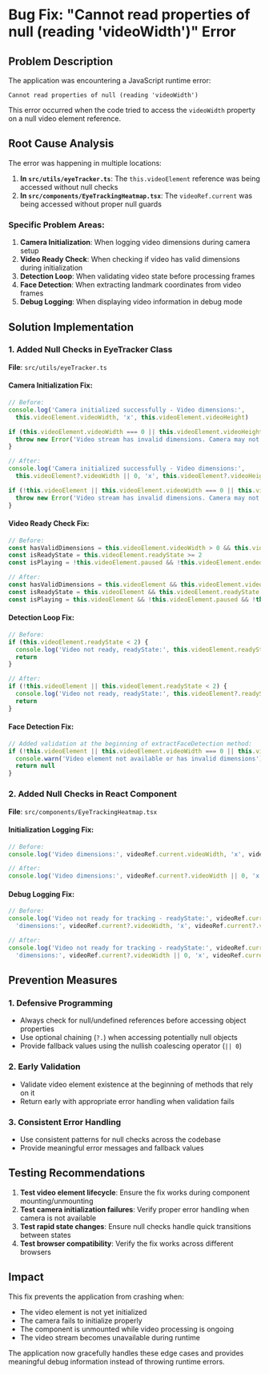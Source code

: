 # Bug Fix: "Cannot read properties of null (reading 'videoWidth')" Error

## Problem Description

The application was encountering a JavaScript runtime error:
```
Cannot read properties of null (reading 'videoWidth')
```

This error occurred when the code tried to access the `videoWidth` property on a null video element reference.

## Root Cause Analysis

The error was happening in multiple locations:

1. **In `src/utils/eyeTracker.ts`**: The `this.videoElement` reference was being accessed without null checks
2. **In `src/components/EyeTrackingHeatmap.tsx`**: The `videoRef.current` was being accessed without proper null guards

### Specific Problem Areas:

1. **Camera Initialization**: When logging video dimensions during camera setup
2. **Video Ready Check**: When checking if video has valid dimensions during initialization
3. **Detection Loop**: When validating video state before processing frames
4. **Face Detection**: When extracting landmark coordinates from video frames
5. **Debug Logging**: When displaying video information in debug mode

## Solution Implementation

### 1. Added Null Checks in EyeTracker Class

**File**: `src/utils/eyeTracker.ts`

#### Camera Initialization Fix:
```typescript
// Before:
console.log('Camera initialized successfully - Video dimensions:', 
  this.videoElement.videoWidth, 'x', this.videoElement.videoHeight)

if (this.videoElement.videoWidth === 0 || this.videoElement.videoHeight === 0) {
  throw new Error('Video stream has invalid dimensions. Camera may not be working properly.')
}

// After:
console.log('Camera initialized successfully - Video dimensions:', 
  this.videoElement?.videoWidth || 0, 'x', this.videoElement?.videoHeight || 0)

if (!this.videoElement || this.videoElement.videoWidth === 0 || this.videoElement.videoHeight === 0) {
  throw new Error('Video stream has invalid dimensions. Camera may not be working properly.')
}
```

#### Video Ready Check Fix:
```typescript
// Before:
const hasValidDimensions = this.videoElement.videoWidth > 0 && this.videoElement.videoHeight > 0
const isReadyState = this.videoElement.readyState >= 2
const isPlaying = !this.videoElement.paused && !this.videoElement.ended

// After:
const hasValidDimensions = this.videoElement && this.videoElement.videoWidth > 0 && this.videoElement.videoHeight > 0
const isReadyState = this.videoElement && this.videoElement.readyState >= 2
const isPlaying = this.videoElement && !this.videoElement.paused && !this.videoElement.ended
```

#### Detection Loop Fix:
```typescript
// Before:
if (this.videoElement.readyState < 2) {
  console.log('Video not ready, readyState:', this.videoElement.readyState)
  return
}

// After:
if (!this.videoElement || this.videoElement.readyState < 2) {
  console.log('Video not ready, readyState:', this.videoElement?.readyState || 'N/A')
  return
}
```

#### Face Detection Fix:
```typescript
// Added validation at the beginning of extractFaceDetection method:
if (!this.videoElement || this.videoElement.videoWidth === 0 || this.videoElement.videoHeight === 0) {
  console.warn('Video element not available or has invalid dimensions')
  return null
}
```

### 2. Added Null Checks in React Component

**File**: `src/components/EyeTrackingHeatmap.tsx`

#### Initialization Logging Fix:
```typescript
// Before:
console.log('Video dimensions:', videoRef.current.videoWidth, 'x', videoRef.current.videoHeight)

// After:
console.log('Video dimensions:', videoRef.current?.videoWidth || 0, 'x', videoRef.current?.videoHeight || 0)
```

#### Debug Logging Fix:
```typescript
// Before:
console.log('Video not ready for tracking - readyState:', videoRef.current?.readyState, 
  'dimensions:', videoRef.current?.videoWidth, 'x', videoRef.current?.videoHeight)

// After:
console.log('Video not ready for tracking - readyState:', videoRef.current?.readyState || 'N/A', 
  'dimensions:', videoRef.current?.videoWidth || 0, 'x', videoRef.current?.videoHeight || 0)
```

## Prevention Measures

### 1. **Defensive Programming**
- Always check for null/undefined references before accessing object properties
- Use optional chaining (`?.`) when accessing potentially null objects
- Provide fallback values using the nullish coalescing operator (`|| 0`)

### 2. **Early Validation**
- Validate video element existence at the beginning of methods that rely on it
- Return early with appropriate error handling when validation fails

### 3. **Consistent Error Handling**
- Use consistent patterns for null checks across the codebase
- Provide meaningful error messages and fallback values

## Testing Recommendations

1. **Test video element lifecycle**: Ensure the fix works during component mounting/unmounting
2. **Test camera initialization failures**: Verify proper error handling when camera is not available
3. **Test rapid state changes**: Ensure null checks handle quick transitions between states
4. **Test browser compatibility**: Verify the fix works across different browsers

## Impact

This fix prevents the application from crashing when:
- The video element is not yet initialized
- The camera fails to initialize properly
- The component is unmounted while video processing is ongoing
- The video stream becomes unavailable during runtime

The application now gracefully handles these edge cases and provides meaningful debug information instead of throwing runtime errors.